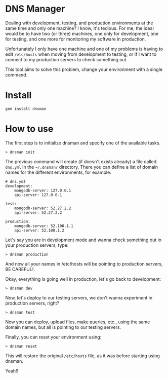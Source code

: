 DNS Manager
===================
Dealing with development, testing, and production environments at the same time and only one machine? I know, it's tedious. For me, the ideal would be to have two (or three) machines, one only for development, one for testing, and one more for monitoring my software in production.

Unfortunately I only have one machine and one of my problems is having to edit `/etc/hosts` when moving from development to testing, or if I want to connect to my production servers to check something out.

This tool aims to solve this problem, change your environment with a single command.

Install
=======

    gem install dnsman

How to use
==========
The first step is to initialize dnsman and specify one of the available tasks.

    > dnsman init

The previous command will create (if doesn't exists already) a file called `dns.yml` in the `~/.dnsman/` directory. There you can define a list of domain names for the different environments, for example:

    # dns.yml
    development:
        mongodb-server: 127.0.0.1
        api-server: 127.0.0.1

    test:
        mongodb-server: 52.27.2.2
        api-server: 52.27.2.2

    production:
        mongodb-server: 52.100.1.1
        api-server: 52.100.1.2
        

Let's say you are in development mode and wanna check something out in your production servers, type:

    > dnsman production

And now all your names in /etc/hosts will be pointing to production servers, BE CAREFUL!.

Okay, everything is going well in production, let's go back to development:

    > dnsman dev

Now, let's deploy to our testing servers, we don't wanna experiment in production servers, right?

    > dnsman test

Now you can deploy, upload files, make queries, etc., using the same domain names, but all is pointing to our testing servers.

Finally, you can reset your environment using:

    > dnsman reset

This will restore the original `/etc/hosts` file, as it was before starting using dnsman.

Yeah!!
